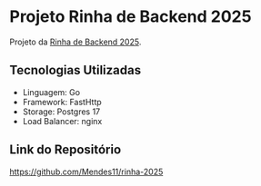 # Projeto Rinha de Backend 2025

Projeto da [Rinha de Backend 2025](https://github.com/zanfranceschi/rinha-de-backend-2025).


## Tecnologias Utilizadas
- Linguagem: Go
- Framework: FastHttp
- Storage: Postgres 17
- Load Balancer: nginx

## Link do Repositório

https://github.com/Mendes11/rinha-2025
